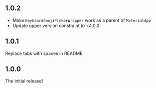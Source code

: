 ## 1.0.2
* Make `KeyboardEmojiPickerWrapper` work as a parent of `MaterialApp`
* Update upper version constraint to <4.0.0

## 1.0.1
Replace tabs with spaces in README.

## 1.0.0
The initial release!
